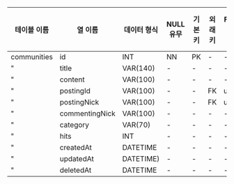 테이블 이름| 열 이름| 데이터 형식| NULL 유무| 기본 키| 외래키| FK 테이블 이름| FK 열이름
---|---|---|---|---|---|---|---|
communities| id| INT| NN| PK| -| -| -
"| title| VAR(140)| -| -| -| -| -
"| content| VAR(100)| -| -| -| -| -
"| postingId| VAR(100)| -| -| FK| users| -
"| postingNick| VAR(100)| -| -| FK| users| -
"| commentingNick| VAR(100)| -| -| -| -| -
"| category| VAR(70)| -| -| -| -| -
"| hits| INT| -| -| -| -| -
"| createdAt| DATETIME| -| -| -| -| -
"| updatedAt| DATETIME)| -| -| -| -| -
"| deletedAt| DATETIME| -| -| -| -| -

